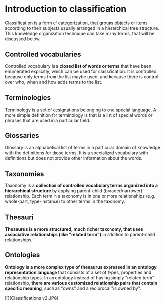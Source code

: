 # Introduction to classification

Classification is a form of categorization, that groups objects or items according to their subjects usually arranged in a hierarchical tree structure. This knowledge organization technique can take many forms, that will be discussed below.

## Controlled vocabularies

Controlled vocabulary is a **closed list of words or terms** that have been enumerated explicitly, which can be used for classification. It is controlled because only terms from the list maybe used, and because there is control over who, when and how adds terms to the list.

## Terminologies

Terminology is a set of designations belonging to one special language. A more simple definition for terminology is that is a list of special words or phrases that are used in a particular field.

## Glossaries

Glossary is an alphabetical list of terms in a particular domain of knowledge with the definitions for those terms. It is a specialized vocabulary with definitions but does not provide other information about the words.

## Taxonomies

Taxonomy is a **collection of controlled vocabulary terms organized into a hierarchical structure** by applying parent-child (broader/narrower) relationship. Each term in a taxonomy is in one or more relationships (e.g. whole-part, type-instance) to other terms in the taxonomy.

## Thesauri

**Thesaurus is a more structured, much richer taxonomy, that uses associative relationships (like "related term")** in addition to parent-child relationships.

## Ontologies

**Ontology is a more complex type of thesaurus expressed in an ontology representation language** that consists of a set of types, properties and relationship types. In an ontology instead of having simply "related term" relationship, **there are various customized relationship pairs that contain specific meaning**, such as "owns" and a reciprocal "is owned by".


![](Classifications v2.JPG)


